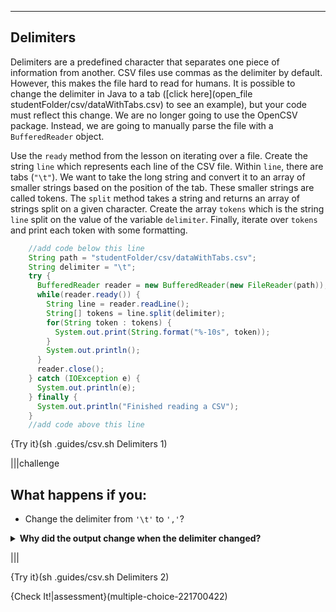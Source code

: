 ----------

## Delimiters

Delimiters are a predefined character that separates one piece of information from another. CSV files use commas as the delimiter by default. However, this makes the file hard to read for humans. It is possible to change the delimiter in Java to a tab ([click here](open_file studentFolder/csv/dataWithTabs.csv) to see an example), but your code must reflect this change. We are no longer going to use the OpenCSV package. Instead, we are going to manually parse the file with a `BufferedReader` object.

Use the `ready` method from the lesson on iterating over a file. Create the string `line` which represents each line of the CSV file. Within `line`, there are tabs (`"\t"`). We want to take the long string and convert it to an array of smaller strings based on the position of the tab. These smaller strings are called tokens.  The `split` method takes a string and returns an array of strings split on a given character. Create the array `tokens` which is the string `line` split on the value of the variable `delimiter`. Finally, iterate over `tokens` and print each token with some formatting.

```java
    //add code below this line
    String path = "studentFolder/csv/dataWithTabs.csv";
    String delimiter = "\t";
    try {
      BufferedReader reader = new BufferedReader(new FileReader(path));
      while(reader.ready()) {
        String line = reader.readLine();
        String[] tokens = line.split(delimiter);
        for(String token : tokens) {
          System.out.print(String.format("%-10s", token));
        }
        System.out.println();
      }
      reader.close();
    } catch (IOException e) {
      System.out.println(e);
    } finally {
      System.out.println("Finished reading a CSV");
    }
    //add code above this line
```

{Try it}(sh .guides/csv.sh Delimiters 1)

|||challenge
## What happens if you:
* Change the delimiter from `'\t'` to `','`?

<details>
  <summary><strong>Why did the output change when the delimiter changed?</strong></summary>
  There is a slight difference when the delimiter is a tab and when it is a comma. With a tab delimiter, each row is an array of three strings. When the delimiter is a comma, each row is an array with a single string. Java cannot divide the data into the month, high temperature, and low temperature because it cannot find the delimiter. So it returns one, long string.
</details>

|||

{Try it}(sh .guides/csv.sh Delimiters 2)

{Check It!|assessment}(multiple-choice-221700422)
